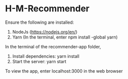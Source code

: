 # H-M-Recommender

Ensure the following are installed: 
1. NodeJs (https://nodejs.org/en/)
2. Yarn (In the terminal, enter npm install -global yarn)

In the terminal of the recommender-app folder, 
1. Install dependencies: yarn install
2. Start the server: yarn start

To view the app, enter localhost:3000 in the web browser
